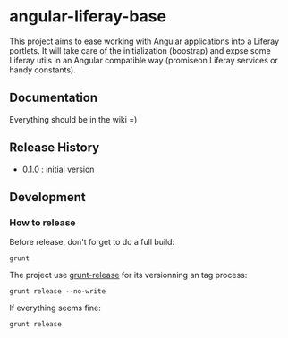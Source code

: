# angular-liferay-base

This project aims to ease working with Angular applications into a Liferay portlets.
It will take care of the initialization (boostrap) and expse some Liferay utils in an Angular compatible way (promiseon Liferay services or handy constants).



## Documentation

Everything should be in the wiki =)



## Release History

- 0.1.0 : initial version



## Development



### How to release

Before release, don't forget to do a full build:

	grunt

The project use [grunt-release](https://github.com/geddski/grunt-release) for its versionning an tag process:

	grunt release --no-write

If everything seems fine:

	grunt release
